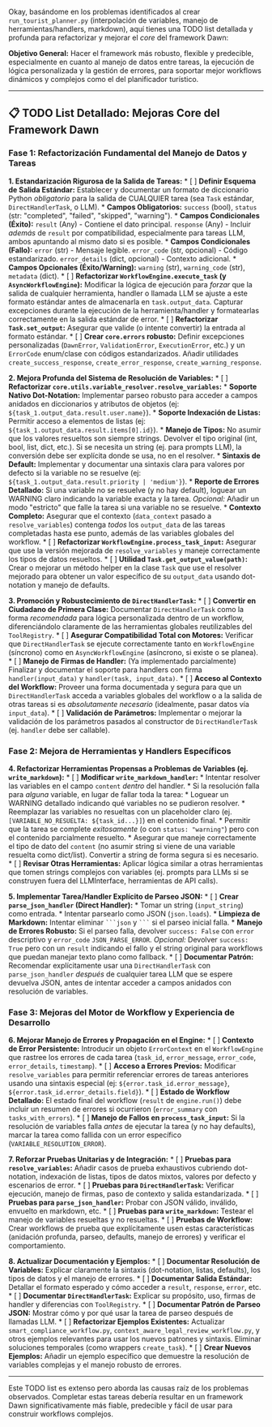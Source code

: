 Okay, basándome en los problemas identificados al crear `run_tourist_planner.py` (interpolación de variables, manejo de herramientas/handlers, markdown), aquí tienes una TODO list detallada y profunda para refactorizar y mejorar el *core* del framework Dawn:

**Objetivo General:** Hacer el framework más robusto, flexible y predecible, especialmente en cuanto al manejo de datos entre tareas, la ejecución de lógica personalizada y la gestión de errores, para soportar mejor workflows dinámicos y complejos como el del planificador turístico.

---

## 📋 TODO List Detallado: Mejoras Core del Framework Dawn

### Fase 1: Refactorización Fundamental del Manejo de Datos y Tareas

**1. Estandarización Rigurosa de la Salida de Tareas:**
    *   [ ] **Definir Esquema de Salida Estándar:** Establecer y documentar un formato de diccionario Python *obligatorio* para la salida de CUALQUIER tarea (sea `Task` estándar, `DirectHandlerTask`, o LLM).
        *   **Campos Obligatorios:** `success` (bool), `status` (str: "completed", "failed", "skipped", "warning").
        *   **Campos Condicionales (Éxito):** `result` (Any) - Contiene el dato principal. `response` (Any) - Incluir *además* de `result` por compatibilidad, especialmente para tareas LLM, ambos apuntando al mismo dato si es posible.
        *   **Campos Condicionales (Fallo):** `error` (str) - Mensaje legible. `error_code` (str, opcional) - Código estandarizado. `error_details` (dict, opcional) - Contexto adicional.
        *   **Campos Opcionales (Éxito/Warning):** `warning` (str), `warning_code` (str), `metadata` (dict).
    *   [ ] **Refactorizar `WorkflowEngine.execute_task` (y `AsyncWorkflowEngine`):** Modificar la lógica de ejecución para *forzar* que la salida de cualquier herramienta, handler o llamada LLM se ajuste a este formato estándar antes de almacenarla en `task.output_data`. Capturar excepciones durante la ejecución de la herramienta/handler y formatearlas correctamente en la salida estándar de error.
    *   [ ] **Refactorizar `Task.set_output`:** Asegurar que valide (o intente convertir) la entrada al formato estándar.
    *   [ ] **Crear `core.errors` robusto:** Definir excepciones personalizadas (`DawnError`, `ValidationError`, `ExecutionError`, etc.) y un `ErrorCode` enum/clase con códigos estandarizados. Añadir utilidades `create_success_response`, `create_error_response`, `create_warning_response`.

**2. Mejora Profunda del Sistema de Resolución de Variables:**
    *   [ ] **Refactorizar `core.utils.variable_resolver.resolve_variables`:**
        *   **Soporte Nativo Dot-Notation:** Implementar parseo robusto para acceder a campos anidados en diccionarios y atributos de objetos (ej: `${task_1.output_data.result.user.name}`).
        *   **Soporte Indexación de Listas:** Permitir acceso a elementos de listas (ej: `${task_1.output_data.result.items[0].id}`).
        *   **Manejo de Tipos:** No asumir que los valores resueltos son siempre strings. Devolver el tipo original (int, bool, list, dict, etc.). Si se necesita un string (ej. para prompts LLM), la conversión debe ser explícita donde se usa, no en el resolver.
        *   **Sintaxis de Default:** Implementar y documentar una sintaxis clara para valores por defecto si la variable no se resuelve (ej: `${task_1.output_data.result.priority | 'medium'}`).
        *   **Reporte de Errores Detallado:** Si una variable no se resuelve (y no hay default), loguear un WARNING claro indicando la variable exacta y la tarea. *Opcional:* Añadir un modo "estricto" que falle la tarea si una variable no se resuelve.
        *   **Contexto Completo:** Asegurar que el contexto (`data_context` pasado a `resolve_variables`) contenga *todos* los `output_data` de las tareas completadas hasta ese punto, además de las variables globales del workflow.
    *   [ ] **Refactorizar `WorkflowEngine.process_task_input`:** Asegurar que use la versión mejorada de `resolve_variables` y maneje correctamente los tipos de datos resueltos.
    *   [ ] **Utilidad `Task.get_output_value(path)`:** Crear o mejorar un método helper en la clase `Task` que use el resolver mejorado para obtener un valor específico de su `output_data` usando dot-notation y manejo de defaults.

**3. Promoción y Robustecimiento de `DirectHandlerTask`:**
    *   [ ] **Convertir en Ciudadano de Primera Clase:** Documentar `DirectHandlerTask` como la forma *recomendada* para lógica personalizada dentro de un workflow, diferenciándolo claramente de las herramientas globales reutilizables del `ToolRegistry`.
    *   [ ] **Asegurar Compatibilidad Total con Motores:** Verificar que `DirectHandlerTask` se ejecute correctamente tanto en `WorkflowEngine` (síncrono) como en `AsyncWorkflowEngine` (asíncrono, si existe o se planea).
    *   [ ] **Manejo de Firmas de Handler:** (Ya implementado parcialmente) Finalizar y documentar el soporte para handlers con firma `handler(input_data)` y `handler(task, input_data)`.
    *   [ ] **Acceso al Contexto del Workflow:** Proveer una forma documentada y segura para que un `DirectHandlerTask` acceda a variables globales del workflow o a la salida de otras tareas si es *absolutamente necesario* (idealmente, pasar datos vía `input_data`).
    *   [ ] **Validación de Parámetros:** Implementar o mejorar la validación de los parámetros pasados al constructor de `DirectHandlerTask` (ej. `handler` debe ser callable).

### Fase 2: Mejora de Herramientas y Handlers Específicos

**4. Refactorizar Herramientas Propensas a Problemas de Variables (ej. `write_markdown`):**
    *   [ ] **Modificar `write_markdown_handler`:**
        *   Intentar resolver las variables en el campo `content` *dentro* del handler.
        *   Si la resolución falla para *alguna* variable, en lugar de fallar toda la tarea:
            *   Loguear un WARNING detallado indicando qué variables no se pudieron resolver.
            *   Reemplazar las variables no resueltas con un placeholder claro (ej. `[VARIABLE_NO_RESUELTA: ${task_id...}]`) en el contenido final.
            *   Permitir que la tarea se complete *exitosamente* (o con `status: "warning"`) pero con el contenido parcialmente resuelto.
        *   Asegurar que maneje correctamente el tipo de dato del `content` (no asumir string si viene de una variable resuelta como dict/list). Convertir a string de forma segura si es necesario.
    *   [ ] **Revisar Otras Herramientas:** Aplicar lógica similar a otras herramientas que tomen strings complejos con variables (ej. prompts para LLMs si se construyen fuera del LLMInterface, herramientas de API calls).

**5. Implementar Tarea/Handler Explícito de Parseo JSON:**
    *   [ ] **Crear `parse_json_handler` (Direct Handler):**
        *   Tomar un string (`input_string`) como entrada.
        *   Intentar parsearlo como JSON (`json.loads`).
        *   **Limpieza de Markdown:** Intentar eliminar ` ```json ` y ` ``` ` si el parseo inicial falla.
        *   **Manejo de Errores Robusto:** Si el parseo falla, devolver `success: False` con `error` descriptivo y `error_code` `JSON_PARSE_ERROR`. *Opcional:* Devolver `success: True` pero con un `result` indicando el fallo y el string original para workflows que puedan manejar texto plano como fallback.
    *   [ ] **Documentar Patrón:** Recomendar explícitamente usar una `DirectHandlerTask` con `parse_json_handler` *después* de cualquier tarea LLM que se espere devuelva JSON, antes de intentar acceder a campos anidados con resolución de variables.

### Fase 3: Mejoras del Motor de Workflow y Experiencia de Desarrollo

**6. Mejorar Manejo de Errores y Propagación en el Engine:**
    *   [ ] **Contexto de Error Persistente:** Introducir un objeto `ErrorContext` en el `WorkflowEngine` que rastree los errores de cada tarea (`task_id`, `error_message`, `error_code`, `error_details`, `timestamp`).
    *   [ ] **Acceso a Errores Previos:** Modificar `resolve_variables` para permitir referenciar errores de tareas anteriores usando una sintaxis especial (ej: `${error.task_id.error_message}`, `${error.task_id.error_details.field}`).
    *   [ ] **Estado de Workflow Detallado:** El estado final del workflow (`result` de `engine.run()`) debe incluir un resumen de errores si ocurrieron (`error_summary` con `tasks_with_errors`).
    *   [ ] **Manejo de Fallos en `process_task_input`:** Si la resolución de variables falla *antes* de ejecutar la tarea (y no hay defaults), marcar la tarea como fallida con un error específico (`VARIABLE_RESOLUTION_ERROR`).

**7. Reforzar Pruebas Unitarias y de Integración:**
    *   [ ] **Pruebas para `resolve_variables`:** Añadir casos de prueba exhaustivos cubriendo dot-notation, indexación de listas, tipos de datos mixtos, valores por defecto y escenarios de error.
    *   [ ] **Pruebas para `DirectHandlerTask`:** Verificar ejecución, manejo de firmas, paso de contexto y salida estandarizada.
    *   [ ] **Pruebas para `parse_json_handler`:** Probar con JSON válido, inválido, envuelto en markdown, etc.
    *   [ ] **Pruebas para `write_markdown`:** Testear el manejo de variables resueltas y no resueltas.
    *   [ ] **Pruebas de Workflow:** Crear workflows de prueba que explícitamente usen estas características (anidación profunda, parseo, defaults, manejo de errores) y verificar el comportamiento.

**8. Actualizar Documentación y Ejemplos:**
    *   [ ] **Documentar Resolución de Variables:** Explicar claramente la sintaxis (dot-notation, listas, defaults), los tipos de datos y el manejo de errores.
    *   [ ] **Documentar Salida Estándar:** Detallar el formato esperado y cómo acceder a `result`, `response`, `error`, etc.
    *   [ ] **Documentar `DirectHandlerTask`:** Explicar su propósito, uso, firmas de handler y diferencias con `ToolRegistry`.
    *   [ ] **Documentar Patrón de Parseo JSON:** Mostrar cómo y por qué usar la tarea de parseo después de llamadas LLM.
    *   [ ] **Refactorizar Ejemplos Existentes:** Actualizar `smart_compliance_workflow.py`, `context_aware_legal_review_workflow.py`, y otros ejemplos relevantes para usar los nuevos patrones y sintaxis. Eliminar soluciones temporales (como wrappers `create_task`).
    *   [ ] **Crear Nuevos Ejemplos:** Añadir un ejemplo específico que demuestre la resolución de variables complejas y el manejo robusto de errores.

---

Este TODO list es extenso pero aborda las causas raíz de los problemas observados. Completar estas tareas debería resultar en un framework Dawn significativamente más fiable, predecible y fácil de usar para construir workflows complejos.
